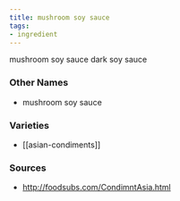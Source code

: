 ```yaml
---
title: mushroom soy sauce
tags:
- ingredient
---
```

mushroom soy sauce dark soy sauce

### Other Names

* mushroom soy sauce

### Varieties

* [[asian-condiments]]

### Sources
* http://foodsubs.com/CondimntAsia.html
